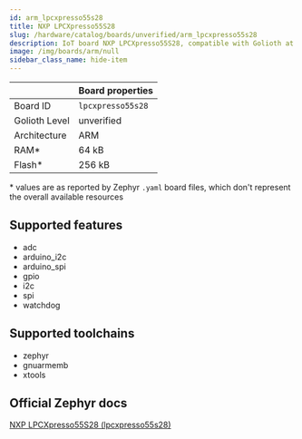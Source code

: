 ```yaml
---
id: arm_lpcxpresso55s28
title: NXP LPCXpresso55S28
slug: /hardware/catalog/boards/unverified/arm_lpcxpresso55s28
description: IoT board NXP LPCXpresso55S28, compatible with Golioth at unverified level.
image: /img/boards/arm/null
sidebar_class_name: hide-item
---
```


[//]: # (This is an auto-generated file, do not edit! Changes to it will be lost upon re-generation)



|                | Board properties     |
| -------------  | -------------------- |
| Board ID       | `lpcxpresso55s28` |
| Golioth Level  | unverified       |
| Architecture   | ARM |
| RAM*           | 64 kB |
| Flash*         | 256 kB |

\* values are as reported by Zephyr `.yaml` board files, which don't represent the overall available resources



## Supported features

* adc
* arduino_i2c
* arduino_spi
* gpio
* i2c
* spi
* watchdog

## Supported toolchains

* zephyr
* gnuarmemb
* xtools

## Official Zephyr docs

[NXP LPCXpresso55S28 (lpcxpresso55s28)](https://docs.zephyrproject.org/latest/boards/arm/lpcxpresso55s28/doc/index.html)

